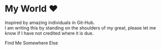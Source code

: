 # My World :heart:
<p>
Inspired by amazing individuals in Git-Hub. 
</br> I am writing this by standing on the shoulders of my great, please let me know if I have not credited where it is due.
</p>
<p>
Find Me Somewhere Else
</p>
